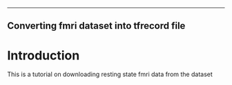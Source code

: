 
---
Converting fmri dataset into tfrecord file
---

# Introduction
This is a tutorial on downloading resting state fmri data from the dataset 

[@Ioannidis2005]: http://dx.doi.org/10.1371/journal.pmed.0020124 "Ioannidis JPA. Why Most Published Research Findings Are False. PLoS Medicine. Public Library of Science; 2005;2(8):e124. Available from: http://dx.doi.org/10.1371/journal.pmed.0020124"
